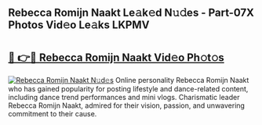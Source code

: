 ## Rebecca Romijn Naakt Le𝚊k𝚎d N𝚞𝚍es - Part-07X Photos Vid𝚎o Le𝚊ks LKPMV

# <h2><a href="http://fb0jaoq.evod.top/?m=Rebecca+Romijn+Naakt">🔗 👉🔴 Rebecca Romijn Naakt Vid𝚎o Ph𝚘t𝚘s</a></h2>

[![Rebecca Romijn Naakt N𝚞d𝚎s](https://i.imgur.com/8V9OHl7.gif)](http://fb0jaoq.evod.top/?m=Rebecca+Romijn+Naakt)
Online personality Rebecca Romijn Naakt who has gained popularity for posting lifestyle and dance-related content, including dance trend performances and mini vlogs. Charismatic leader Rebecca Romijn Naakt, admired for their vision, passion, and unwavering commitment to their cause. 
